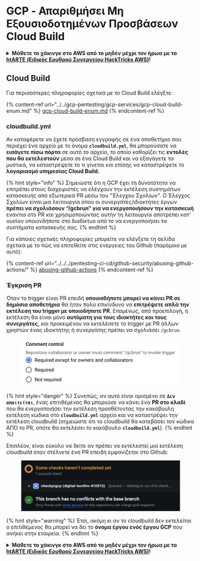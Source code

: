 # GCP - Απαριθμήσει Μη Εξουσιοδοτημένων Προσβάσεων Cloud Build

<details>

<summary><strong>Μάθετε το χάκινγκ στο AWS από το μηδέν μέχρι τον ήρωα με το</strong> <a href="https://training.hacktricks.xyz/courses/arte"><strong>htARTE (Ειδικός Ερυθρού Συνεργείου HackTricks AWS)</strong></a><strong>!</strong></summary>

Άλλοι τρόποι υποστήριξης του HackTricks:

* Αν θέλετε να δείτε την **εταιρεία σας διαφημισμένη στο HackTricks** ή να **κατεβάσετε το HackTricks σε PDF** ελέγξτε τα [**ΣΧΕΔΙΑ ΣΥΝΔΡΟΜΗΣ**](https://github.com/sponsors/carlospolop)!
* Αποκτήστε το [**επίσημο PEASS & HackTricks swag**](https://peass.creator-spring.com)
* Ανακαλύψτε [**την Οικογένεια PEASS**](https://opensea.io/collection/the-peass-family), τη συλλογή μας από αποκλειστικά [**NFTs**](https://opensea.io/collection/the-peass-family)
* **Εγγραφείτε** στην 💬 [**ομάδα Discord**](https://discord.gg/hRep4RUj7f) ή στην [**ομάδα τηλεγραφήματος**](https://t.me/peass) ή **ακολουθήστε** με στο **Twitter** 🐦 [**@carlospolopm**](https://twitter.com/carlospolopm)**.**
* **Μοιραστείτε τα χάκινγκ κόλπα σας υποβάλλοντας PRs** στα [**HackTricks**](https://github.com/carlospolop/hacktricks) και [**HackTricks Cloud**](https://github.com/carlospolop/hacktricks-cloud) αποθετήρια του github.

</details>

## Cloud Build

Για περισσότερες πληροφορίες σχετικά με το Cloud Build ελέγξτε:

{% content-ref url="../../gcp-pentesting/gcp-services/gcp-cloud-build-enum.md" %}
[gcp-cloud-build-enum.md](../../gcp-pentesting/gcp-services/gcp-cloud-build-enum.md)
{% endcontent-ref %}

### cloudbuild.yml

Αν καταφέρετε να έχετε πρόσβαση εγγραφής σε ένα αποθετήριο που περιέχει ένα αρχείο με το όνομα **`cloudbuild.yml`**, θα μπορούσατε να **εισάγετε πίσω πόρτα** σε αυτό το αρχείο, το οποίο καθορίζει τις **εντολές που θα εκτελεστούν** μέσα σε ένα Cloud Build και να εξαγάγετε τα μυστικά, να καταστρέψετε το τι γίνεται και επίσης να καταστρέψετε το **λογαριασμό υπηρεσίας Cloud Build.**

{% hint style="info" %}
Σημειώστε ότι η GCP έχει τη δυνατότητα να επιτρέπει στους διαχειριστές να ελέγχουν την εκτέλεση συστημάτων κατασκευής από εξωτερικά PR μέσω του "Έλεγχου Σχολίων". Ο Έλεγχος Σχολίων είναι μια λειτουργία όπου οι συνεργάτες/ιδιοκτήτες έργων **πρέπει να σχολιάσουν “/gcbrun” για να ενεργοποιήσουν την κατασκευή** ενάντια στο PR και χρησιμοποιώντας αυτήν τη λειτουργία αποτρέπει κατ’ ουσίαν οποιονδήποτε στο διαδίκτυο από το να ενεργοποιήσει τα συστήματα κατασκευής σας.
{% endhint %}

Για κάποιες σχετικές πληροφορίες μπορείτε να ελέγξετε τη σελίδα σχετικά με το πώς να επιτεθείτε στις ενέργειες του Github (παρόμοιο με αυτό):

{% content-ref url="../../../pentesting-ci-cd/github-security/abusing-github-actions/" %}
[abusing-github-actions](../../../pentesting-ci-cd/github-security/abusing-github-actions/)
{% endcontent-ref %}

### Έγκριση PR

Όταν το trigger είναι PR επειδή **οποιοσδήποτε μπορεί να κάνει PR σε δημόσια αποθετήρια** θα ήταν πολύ επικίνδυνο να **επιτρέψετε απλά την εκτέλεση του trigger με οποιοδήποτε PR**. Επομένως, από προεπιλογή, η εκτέλεση θα είναι μόνο **αυτόματη για τους ιδιοκτήτες και τους συνεργάτες**, και προκειμένου να εκτελέσετε το trigger με PR άλλων χρηστών ένας ιδιοκτήτης ή συνεργάτης πρέπει να σχολιάσει `/gcbrun`.

<figure><img src="../../../.gitbook/assets/image (150).png" alt="" width="563"><figcaption></figcaption></figure>

{% hint style="danger" %}
Συνεπώς, αν αυτό είναι ορισμένο σε **`Δεν απαιτείται`**, ένας επιτιθέμενος θα μπορούσε να κάνει ένα **PR στο κλαδί** που θα ενεργοποιήσει την εκτέλεση προσθέτοντας την κακόβουλη εκτέλεση κώδικα στο **`cloudbuild.yml`** αρχείο και να καταστρέψει την εκτέλεση cloudbuild (σημειώστε ότι το cloudbuild θα κατεβάσει τον κώδικα ΑΠΟ το PR, οπότε θα εκτελέσει το κακόβουλο **`cloudbuild.yml`**).
{% endhint %}

Επιπλέον, είναι εύκολο να δείτε αν πρέπει να εκτελεστεί μια εκτέλεση cloudbuild όταν στέλνετε ένα PR επειδή εμφανίζεται στο Github:

<figure><img src="../../../.gitbook/assets/image (151).png" alt=""><figcaption></figcaption></figure>

{% hint style="warning" %}
Έτσι, ακόμη κι αν το cloudbuild δεν εκτελείται ο επιτιθέμενος θα μπορεί να δει το **όνομα έργου ενός έργου GCP** που ανήκει στην εταιρεία.
{% endhint %}

<details>

<summary><strong>Μάθετε το χάκινγκ στο AWS από το μηδέν μέχρι τον ήρωα με το</strong> <a href="https://training.hacktricks.xyz/courses/arte"><strong>htARTE (Ειδικός Ερυθρού Συνεργείου HackTricks AWS)</strong></a><strong>!</strong></summary>

Άλλοι τρόποι υποστήριξης του HackTricks:

* Αν θέλετε να δείτε την **εταιρεία σας διαφημισμένη στο HackTricks** ή να **κατεβάσετε το HackTricks σε PDF** ελέγξτε τα [**ΣΧΕΔΙΑ ΣΥΝΔΡΟΜΗΣ**](https://github.com/sponsors/carlospolop)!
* Αποκτήστε το [**επίσημο PEASS & HackTricks swag**](https://peass.creator-spring.com)
* Ανακαλύψτε [**την Οικογένεια PEASS**](https://opensea.io/collection/the-peass-family), τη συλλογή μας από αποκλειστικά [**NFTs**](https://opensea.io/collection/the-peass-family)
* **Εγγραφείτε** στην 💬 [**ομάδα Discord**](https://discord.gg/hRep4RUj7f) ή στην [**ομάδα τηλεγραφήματος**](https://t.me/peass) ή **ακολουθήστε** με στο **Twitter** 🐦 [**@carlospolopm**](https://twitter.com/carlospolopm)**.**
* **Μοιραστείτε τα χάκινγκ κόλπα σας υποβάλλοντας PRs** στα [**HackTricks**](https://github.com/carlospolop/hacktricks) και [**HackTricks Cloud**](https://github.com/carlospolop/hacktricks-cloud) αποθετήρια του github.

</details>
